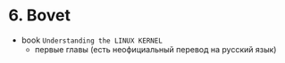 # 6. Bovet

- book `Understanding the LINUX KERNEL`
  - первые главы (есть неофициальный перевод на русский язык) 